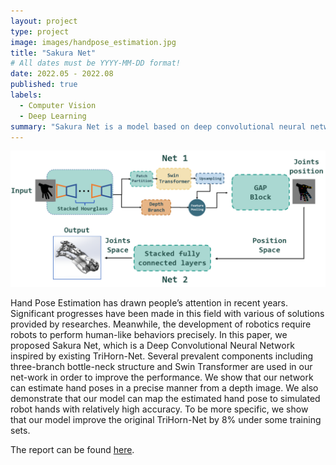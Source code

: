 ```yaml
---
layout: project
type: project
image: images/handpose_estimation.jpg
title: "Sakura Net"
# All dates must be YYYY-MM-DD format!
date: 2022.05 - 2022.08
published: true
labels:
  - Computer Vision
  - Deep Learning
summary: "Sakura Net is a model based on deep convolutional neural network that can precisely capture hand poses from depth images and map them to robot arms."
---
```


<img src="../images/sakura_overall.png" style="zoom:80%;" />

Hand Pose Estimation has drawn people’s attention in recent years. Significant progresses have been made in this field with various of solutions provided by researches. Meanwhile, the development of robotics require robots to perform human-like behaviors precisely. In this paper, we proposed Sakura Net, which is a Deep Convolutional Neural Network inspired by existing TriHorn-Net. Several prevalent components including three-branch bottle-neck structure and Swin Transformer are used in our net-work in order to improve the performance. We show that our network can estimate hand poses in a precise manner from a depth image. We also demonstrate that our model can map the estimated hand pose to simulated robot hands with relatively high accuracy. To be more specific, we show that our model improve the original TriHorn-Net by 8% under some training sets.

The report can be found [here](https://github.com/TaikiShuttle/ECE4880J/blob/main/project/Sakura_Final.pdf).
